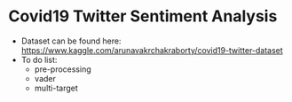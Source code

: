 # Covid19 Twitter Sentiment Analysis
- Dataset can be found here: https://www.kaggle.com/arunavakrchakraborty/covid19-twitter-dataset
- To do list:
  - pre-processing
  - vader
  - multi-target
